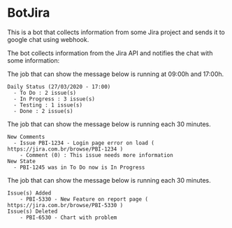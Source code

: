 # BotJira
This is a bot that collects information from some Jira project and sends it to google chat using webhook.
 
The bot collects information from the Jira API and notifies the chat with some information:

The job that can show the message below is running at 09:00h and 17:00h.
```text
Daily Status (27/03/2020 - 17:00)
  - To Do : 2 issue(s)
  - In Progress : 3 issue(s)
  - Testing : 1 issue(s)
  - Done : 2 issue(s)
```

The job that can show the message below is running each 30 minutes.

```text
New Comments
  - Issue PBI-1234 - Login page error on load ( https://jira.com.br/browse/PBI-1234 )
    - Comment (0) : This issue needs more information
New State
  - PBI-1245 was in To Do now is In Progress
```

The job that can show the message below is running each 30 minutes.

```text
Issue(s) Added
    - PBI-5330 - New Feature on report page ( https://jira.com.br/browse/PBI-5330 )
Issue(s) Deleted
    - PBI-6530 - Chart with problem
```
